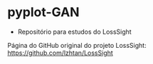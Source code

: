 # pyplot-GAN

- Repositório para estudos do LossSight

Página do GitHub original do projeto LossSight: https://github.com/lzhtan/LossSight
